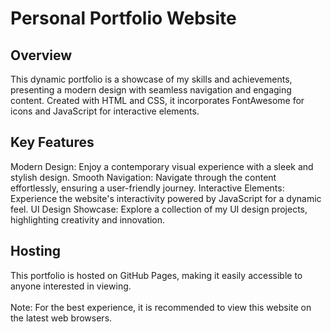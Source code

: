 # Personal Portfolio Website

## Overview
This dynamic portfolio is a showcase of my skills and achievements, presenting a modern design with seamless navigation and engaging content. Created with HTML and CSS, it incorporates FontAwesome for icons and JavaScript for interactive elements.
## Key Features 
Modern Design: Enjoy a contemporary visual experience with a sleek and stylish design.
Smooth Navigation: Navigate through the content effortlessly, ensuring a user-friendly journey.
Interactive Elements: Experience the website's interactivity powered by JavaScript for a dynamic feel.
UI Design Showcase: Explore a collection of my UI design projects, highlighting creativity and innovation.
## Hosting
This portfolio is hosted on GitHub Pages, making it easily accessible to anyone interested in viewing.
<br>
<br>
Note: For the best experience, it is recommended to view this website on the latest web browsers.
